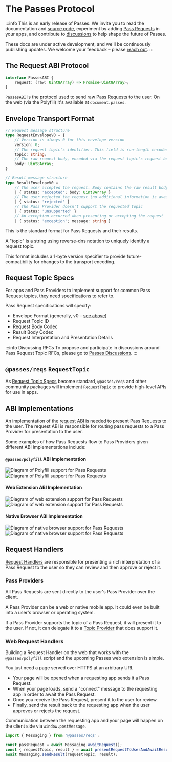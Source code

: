 # The Passes Protocol

:::info This is an early release of Passes.
We invite you to read the documentation and [source code](https://github.com/passes-org/passes), experiment by adding [Pass Requests](#what-is-a-pass-request) in your apps, and contribute to [discussions](https://github.com/passes-org/passes/discussions) to help shape the future of Passes.

These docs are under active development, and we'll be continuously publishing updates. We welcome your feedback – please [reach out](https://github.com/passes-org/passes/discussions).
:::


## The Request ABI Protocol

```typescript
interface PassesABI {
    request: (raw: Uint8Array) => Promise<Uint8Array>;
}
```

`PassesABI` is the protocol used to send raw Pass Requests to the user. On the web (via the Polyfill) it's available at `document.passes`.

    
## Envelope Transport Format
    
```typescript
// Request message structure
type RequestEnvelopeV0 = {
    // Version is always 0 for this envelope version
    version: 0;
    // The request topic's identifier. This field is run-length encoded and can be up to 256 bytes long
    topic: string;
    // The raw request body, encoded via the request topic's request body codec
    body: Uint8Array;
}

// Result message structure
type ResultEnvelopeV0 =
    // The user accepted the request. Body contains the raw result body, encoded via the request topic's result body codec
    | { status: 'accepted'; body: Uint8Array }
    // The user rejected the request (no additional information is available)
    | { status: 'rejected' }
    // The Pass Provider doesn't support the requested topic
    | { status: 'unsupported' }
    // An exception occurred when presenting or accepting the request
    | { status: 'exception'; message: string }
```

This is the standard format for Pass Requests and their results.

A "topic" is a string using reverse-dns notation to uniquely identify a request topic.

This format includes a 1-byte version specifier to provide future-compatibility for changes to the transport encoding.

    
## Request Topic Specs

For apps and Pass Providers to implement support for common Pass Request topics, they need specifications to refer to.

Pass Request specifications will specify:
- Envelope Format (generally, v0 – [see above](#envelope-v0-request-format))
- Request Topic ID
- Request Body Codec
- Result Body Codec
- Request Interpretation and Presentation Details

:::info Discussing RFCs
To propose and participate in discussions around Pass Request Topic RFCs, please go to [Passes Discussions](https://github.com/passes-org/passes/discussions/categories/pass-request-topics). 
:::


## `@passes/reqs` `RequestTopic`

As [Request Topic Specs](#request-topic-specs) become standard, `@passes/reqs` and other community packages will implement `RequestTopic` to provide high-level APIs for use in apps.


## ABI Implementations

An implementation of the [request ABI](#the-request-abi-protocol) is needed to present Pass Requests to the user. The request ABI is responsible for routing pass requests to a Pass Provider for presentation to the user.

Some examples of how Pass Requests flow to Pass Providers given different ABI implementations include:

#### `@passes/polyfill` ABI Implementation
<img src="/diagram_02_light.gif" alt="Diagram of Polyfill support for Pass Requests" class="light-mode-only" />
<img src="/diagram_02_dark.gif" alt="Diagram of Polyfill support for Pass Requests" class="dark-mode-only" />

#### Web Extension ABI Implementation
<img src="/diagram_03_light.gif" alt="Diagram of web extension support for Pass Requests" class="light-mode-only" />
<img src="/diagram_03_dark.gif" alt="Diagram of web extension support for Pass Requests" class="dark-mode-only" />

#### Native Browser ABI Implementation
<img src="/diagram_04_light.gif" alt="Diagram of native browser support for Pass Requests" class="light-mode-only" />
<img src="/diagram_04_dark.gif" alt="Diagram of native browser support for Pass Requests" class="dark-mode-only" />


## Request Handlers

[Request Handlers](/request-handlers.md) are responsible for presenting a rich interpretation of a Pass Request to the user so they can review and then approve or reject it.


### Pass Providers

All Pass Requests are sent directly to the user's Pass Provider over the client.

A Pass Provider can be a web or native mobile app. It could even be built into a user's browser or operating system.

If a Pass Provider supports the topic of a Pass Request, it will present it to the user. If not, it can delegate it to a [Topic Provider](/request-handlers.md#topic-providers) that does support it.


### Web Request Handlers

Building a Request Handler on the web that works with the `@passes/polyfill` script and the upcoming Passes web extension is simple.

You just need a page served over HTTPS at an arbitrary URI.
- Your page will be opened when a requesting app sends it a Pass Request.
- When your page loads, send a "connect" message to the requesting app in order to await the Pass Request.
- Once you receive the Pass Request, present it to the user for review.
- Finally, send the result back to the requesting app when the user approves or rejects the request.

Communication between the requesting app and your page will happen on the client side via `window.postMessage`.

```typescript
import { Messaging } from '@passes/reqs';

const passRequest = await Messaging.awaitRequest();
const { requestTopic, result } = await presentRequestToUserAndAwaitResult(passRequest); // < your custom presentation logic
await Messaging.sendResult(requestTopic, result);
```
